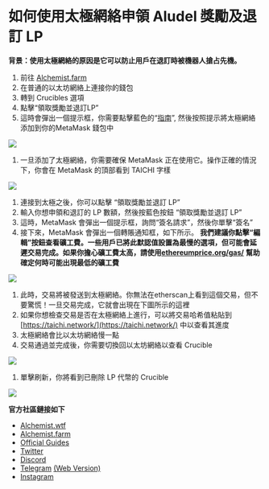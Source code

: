 # 如何使用太極網絡申領 Aludel 獎勵及退訂 LP

**背景：使用太極網絡的原因是它可以防止用戶在退訂時被機器人搶占先機。**

1. 前往 [Alchemist.farm](https://alchemist.farm)
2. 在普通的以太坊網絡上連接你的錢包
3. 轉到 Crucibles 選項
4. 點擊“領取獎勵並退訂LP”
5. 這時會彈出一個提示框，你需要點擊藍色的“[指南](https://github.com/Taichi-Network/docs/blob/master/sendPriveteTx_tutorial.md)”, 然後按照提示將太極網絡添加到你的MetaMask 錢包中

![](https://i.imgur.com/GvfeO9X.png)

1. 一旦添加了太極網絡，你需要確保 MetaMask 正在使用它。操作正確的情況下，你會在 MetaMask 的頂部看到 TAICHI 字樣

![](https://i.imgur.com/kszVVbq.png)

1. 連接到太極之後，你可以點擊 “領取獎勵並退訂 LP”
2. 輸入你想申領和退訂的 LP 數額，然後按藍色按鈕 “領取獎勵並退訂 LP”
3. 這時，MetaMask 會彈出一個提示框，詢問“簽名請求”，然後你單擊“簽名”
4. 接下來，MetaMask 會彈出一個轉賬通知框，如下所示。 **我們建議你點擊“編輯”按鈕查看礦工費。一些用戶已將此默認值設置為最慢的選項，但可能會延遲交易完成。如果你擔心礦工費太高，請使用**[**ethereumprice.org/gas/**](https://ethereumprice.org/gas/) **幫助確定何時可能出現最低的礦工費**

![](https://i.imgur.com/FKnztJS.png)

1. 此時，交易將被發送到太極網絡。你無法在etherscan上看到這個交易，但不要驚慌！一旦交易完成，它就會出現在下圖所示的這裡
2. 如果你想檢查交易是否在太極網絡上進行，可以將交易哈希值粘貼到 [https://taichi.network/](https://taichi.network/) 中以查看其進度
3. 太極網絡會比以太坊網絡慢一點
4. 交易通過並完成後，你需要切換回以太坊網絡以查看 Crucible

![](https://i.imgur.com/fcPY6Zp.png)

1. 單擊刷新，你將看到已刪除 LP 代幣的 Crucible

![](https://i.imgur.com/f3rwsfA.png)

**官方社區鏈接如下**

* [Alchemist.wtf](http://alchemist.wtf)
* [Alchemist.farm](https://alchemist.farm)
* [Official Guides](https://hackmd.io/@alchemistcoin)
* [Twitter](https://twitter.com/_alchemistcoin)
* [Discord](https://discord.com/invite/qWQQMMKjKe)
* [Telegram](https://t.me/alchemistcoin) [\(Web Version\)](https://web.telegram.org/#/im?p=@alchemistcoin)
* [Instagram](https://www.instagram.com/thealchemistcoin/)

